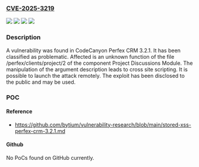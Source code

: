 ### [CVE-2025-3219](https://cve.mitre.org/cgi-bin/cvename.cgi?name=CVE-2025-3219)
![](https://img.shields.io/static/v1?label=Product&message=Perfex%20CRM&color=blue)
![](https://img.shields.io/static/v1?label=Version&message=%3D%203.2.1%20&color=brighgreen)
![](https://img.shields.io/static/v1?label=Vulnerability&message=Code%20Injection&color=brighgreen)
![](https://img.shields.io/static/v1?label=Vulnerability&message=Cross%20Site%20Scripting&color=brighgreen)

### Description

A vulnerability was found in CodeCanyon Perfex CRM 3.2.1. It has been classified as problematic. Affected is an unknown function of the file /perfex/clients/project/2 of the component Project Discussions Module. The manipulation of the argument description leads to cross site scripting. It is possible to launch the attack remotely. The exploit has been disclosed to the public and may be used.

### POC

#### Reference
- https://github.com/bytium/vulnerability-research/blob/main/stored-xss-perfex-crm-3.2.1.md

#### Github
No PoCs found on GitHub currently.

